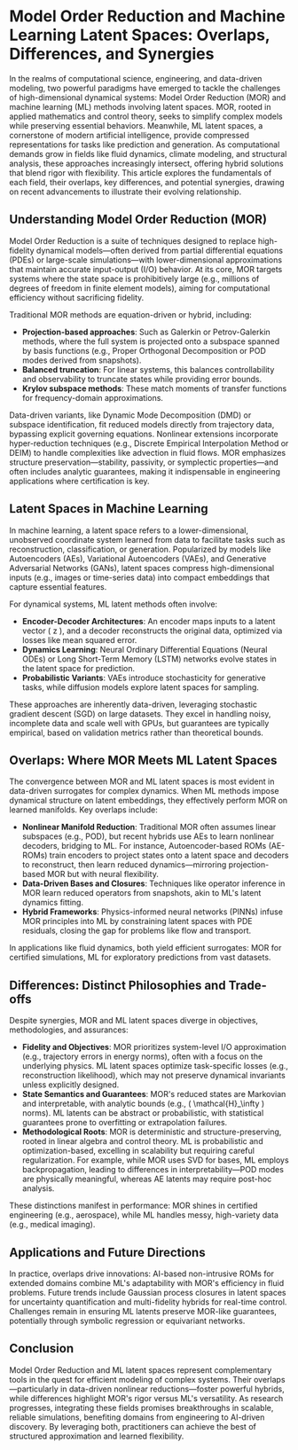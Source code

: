 # Model Order Reduction and Machine Learning Latent Spaces: Overlaps, Differences, and Synergies

In the realms of computational science, engineering, and data-driven modeling, two powerful paradigms have emerged to tackle the challenges of high-dimensional dynamical systems: Model Order Reduction (MOR) and machine learning (ML) methods involving latent spaces. MOR, rooted in applied mathematics and control theory, seeks to simplify complex models while preserving essential behaviors. Meanwhile, ML latent spaces, a cornerstone of modern artificial intelligence, provide compressed representations for tasks like prediction and generation. As computational demands grow in fields like fluid dynamics, climate modeling, and structural analysis, these approaches increasingly intersect, offering hybrid solutions that blend rigor with flexibility. This article explores the fundamentals of each field, their overlaps, key differences, and potential synergies, drawing on recent advancements to illustrate their evolving relationship.

## Understanding Model Order Reduction (MOR)

Model Order Reduction is a suite of techniques designed to replace high-fidelity dynamical models—often derived from partial differential equations (PDEs) or large-scale simulations—with lower-dimensional approximations that maintain accurate input-output (I/O) behavior. At its core, MOR targets systems where the state space is prohibitively large (e.g., millions of degrees of freedom in finite element models), aiming for computational efficiency without sacrificing fidelity.

Traditional MOR methods are equation-driven or hybrid, including:
- **Projection-based approaches**: Such as Galerkin or Petrov-Galerkin methods, where the full system is projected onto a subspace spanned by basis functions (e.g., Proper Orthogonal Decomposition or POD modes derived from snapshots).
- **Balanced truncation**: For linear systems, this balances controllability and observability to truncate states while providing error bounds.
- **Krylov subspace methods**: These match moments of transfer functions for frequency-domain approximations.

Data-driven variants, like Dynamic Mode Decomposition (DMD) or subspace identification, fit reduced models directly from trajectory data, bypassing explicit governing equations. Nonlinear extensions incorporate hyper-reduction techniques (e.g., Discrete Empirical Interpolation Method or DEIM) to handle complexities like advection in fluid flows. MOR emphasizes structure preservation—stability, passivity, or symplectic properties—and often includes analytic guarantees, making it indispensable in engineering applications where certification is key.

## Latent Spaces in Machine Learning

In machine learning, a latent space refers to a lower-dimensional, unobserved coordinate system learned from data to facilitate tasks such as reconstruction, classification, or generation. Popularized by models like Autoencoders (AEs), Variational Autoencoders (VAEs), and Generative Adversarial Networks (GANs), latent spaces compress high-dimensional inputs (e.g., images or time-series data) into compact embeddings that capture essential features.

For dynamical systems, ML latent methods often involve:
- **Encoder-Decoder Architectures**: An encoder maps inputs to a latent vector \( z \), and a decoder reconstructs the original data, optimized via losses like mean squared error.
- **Dynamics Learning**: Neural Ordinary Differential Equations (Neural ODEs) or Long Short-Term Memory (LSTM) networks evolve states in the latent space for prediction.
- **Probabilistic Variants**: VAEs introduce stochasticity for generative tasks, while diffusion models explore latent spaces for sampling.

These approaches are inherently data-driven, leveraging stochastic gradient descent (SGD) on large datasets. They excel in handling noisy, incomplete data and scale well with GPUs, but guarantees are typically empirical, based on validation metrics rather than theoretical bounds.

## Overlaps: Where MOR Meets ML Latent Spaces

The convergence between MOR and ML latent spaces is most evident in data-driven surrogates for complex dynamics. When ML methods impose dynamical structure on latent embeddings, they effectively perform MOR on learned manifolds. Key overlaps include:

- **Nonlinear Manifold Reduction**: Traditional MOR often assumes linear subspaces (e.g., POD), but recent hybrids use AEs to learn nonlinear decoders, bridging to ML. For instance, Autoencoder-based ROMs (AE-ROMs) train encoders to project states onto a latent space and decoders to reconstruct, then learn reduced dynamics—mirroring projection-based MOR but with neural flexibility.
- **Data-Driven Bases and Closures**: Techniques like operator inference in MOR learn reduced operators from snapshots, akin to ML's latent dynamics fitting.
- **Hybrid Frameworks**: Physics-informed neural networks (PINNs) infuse MOR principles into ML by constraining latent spaces with PDE residuals, closing the gap for problems like flow and transport.

In applications like fluid dynamics, both yield efficient surrogates: MOR for certified simulations, ML for exploratory predictions from vast datasets.

## Differences: Distinct Philosophies and Trade-offs

Despite synergies, MOR and ML latent spaces diverge in objectives, methodologies, and assurances:

- **Fidelity and Objectives**: MOR prioritizes system-level I/O approximation (e.g., trajectory errors in energy norms), often with a focus on the underlying physics. ML latent spaces optimize task-specific losses (e.g., reconstruction likelihood), which may not preserve dynamical invariants unless explicitly designed.
- **State Semantics and Guarantees**: MOR's reduced states are Markovian and interpretable, with analytic bounds (e.g., \( \mathcal{H}_\infty \) norms). ML latents can be abstract or probabilistic, with statistical guarantees prone to overfitting or extrapolation failures.
- **Methodological Roots**: MOR is deterministic and structure-preserving, rooted in linear algebra and control theory. ML is probabilistic and optimization-based, excelling in scalability but requiring careful regularization. For example, while MOR uses SVD for bases, ML employs backpropagation, leading to differences in interpretability—POD modes are physically meaningful, whereas AE latents may require post-hoc analysis.

These distinctions manifest in performance: MOR shines in certified engineering (e.g., aerospace), while ML handles messy, high-variety data (e.g., medical imaging).

## Applications and Future Directions

In practice, overlaps drive innovations: AI-based non-intrusive ROMs for extended domains combine ML's adaptability with MOR's efficiency in fluid problems. Future trends include Gaussian process closures in latent spaces for uncertainty quantification and multi-fidelity hybrids for real-time control. Challenges remain in ensuring ML latents preserve MOR-like guarantees, potentially through symbolic regression or equivariant networks.

## Conclusion

Model Order Reduction and ML latent spaces represent complementary tools in the quest for efficient modeling of complex systems. Their overlaps—particularly in data-driven nonlinear reductions—foster powerful hybrids, while differences highlight MOR's rigor versus ML's versatility. As research progresses, integrating these fields promises breakthroughs in scalable, reliable simulations, benefiting domains from engineering to AI-driven discovery. By leveraging both, practitioners can achieve the best of structured approximation and learned flexibility.